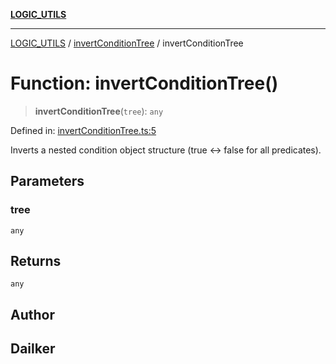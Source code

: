 [**LOGIC_UTILS**](../../README.md)

***

[LOGIC_UTILS](../../README.md) / [invertConditionTree](../README.md) / invertConditionTree

# Function: invertConditionTree()

> **invertConditionTree**(`tree`): `any`

Defined in: [invertConditionTree.ts:5](https://github.com/dailker/everyutil/blob/88c583cdd8386be54599315f93f88880d20b94f3/src/logic/invertConditionTree.ts#L5)

Inverts a nested condition object structure (true <-> false for all predicates).

## Parameters

### tree

`any`

## Returns

`any`

## Author

## Dailker
